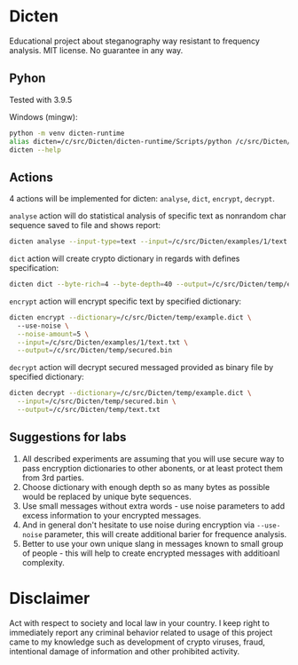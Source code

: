 # Dicten
Educational project about steganography way resistant to frequency analysis. MIT license. No guarantee in any way. 

## Pyhon
Tested with 3.9.5

Windows (mingw):
```bash
python -m venv dicten-runtime
alias dicten=/c/src/Dicten/dicten-runtime/Scripts/python /c/src/Dicten/src/dicten.py
dicten --help
```

## Actions
4 actions will be implemented for dicten: ```analyse```, ```dict```, ```encrypt```, ```decrypt```.

```analyse``` action will do statistical analysis of specific text as nonrandom char sequence saved to file and shows report:
```bash
dicten analyse --input-type=text --input=/c/src/Dicten/examples/1/text.txt
```

```dict``` action will create crypto dictionary in regards with defines specification:
```bash
dicten dict --byte-rich=4 --byte-depth=40 --output=/c/src/Dicten/temp/example.dict
```

```encrypt``` action will encrypt specific text by specified dictionary:
```bash
dicten encrypt --dictionary=/c/src/Dicten/temp/example.dict \ 
  --use-noise \
  --noise-amount=5 \
  --input=/c/src/Dicten/examples/1/text.txt \
  --output=/c/src/Dicten/temp/secured.bin
```

```decrypt``` action will decrypt secured messaged provided as binary file by specified dictionary:
```bash
dicten decrypt --dictionary=/c/src/Dicten/temp/example.dict \
  --input=/c/src/Dicten/temp/secured.bin \
  --output=/c/src/Dicten/temp/text.txt
```

## Suggestions for labs
1. All described experiments are assuming that you will use secure way to pass encryption dictionaries to other abonents, or at least protect them from 3rd parties.
2. Choose dictionary with enough depth so as many bytes as possible would be replaced by unique byte sequences.
3. Use small messages without extra words - use noise parameters to add excess information to your encrypted messages.
4. And in general don't hesitate to use noise during encryption via `--use-noise` parameter, this will create additional barier for frequence analysis.
5. Better to use your own unique slang in messages known to small group of people - this will help to create encrypted messages with additioanl complexity.

# Disclaimer
Act with respect to society and local law in your country. I keep right to immediately report any criminal behavior related to usage of this project came to my knowledge such as development of crypto viruses, fraud, intentional damage of information and other prohibited activity.
